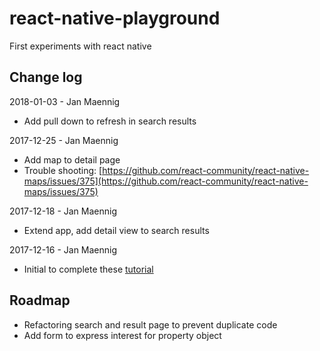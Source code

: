 # react-native-playground

First experiments with react native

## Change log

2018-01-03 - Jan Maennig
* Add pull down to refresh in search results

2017-12-25 - Jan Maennig

* Add map to detail page
* Trouble shooting:
 [https://github.com/react-community/react-native-maps/issues/375](https://github.com/react-community/react-native-maps/issues/375)


2017-12-18 - Jan Maennig
* Extend app, add detail view to search results


2017-12-16 - Jan Maennig
* Initial to complete these [tutorial](https://www.raywenderlich.com/165140/react-native-tutorial-building-ios-android-apps-javascript)

## Roadmap

* Refactoring search and result page to prevent duplicate code
* Add form to express interest for property object
